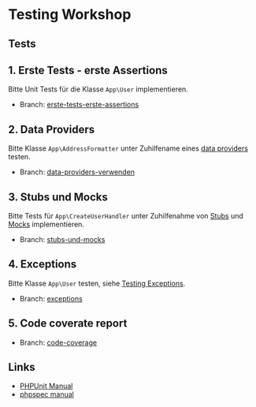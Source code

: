 # Testing Workshop

## Tests

## 1. Erste Tests - erste Assertions

Bitte Unit Tests für die Klasse `App\User` implementieren.

* Branch: [erste-tests-erste-assertions](https://github.com/jolicht/testing-workshop/tree/erste-tests-erste-assertions)

## 2. Data Providers

Bitte Klasse `App\AddressFormatter` unter Zuhilfename eines [data providers](https://phpunit.readthedocs.io/en/9.3/writing-tests-for-phpunit.html#data-providers) testen.

* Branch: [data-providers-verwenden](https://github.com/jolicht/testing-workshop/tree/data-providers-verwenden)

## 3. Stubs und Mocks

Bitte Tests für `App\CreateUserHandler` unter Zuhilfenahme von 
[Stubs](https://phpunit.readthedocs.io/en/9.3/test-doubles.html#stubs) und [Mocks](https://phpunit.readthedocs.io/en/9.3/test-doubles.html#mock-objects) implementieren.

* Branch: [stubs-und-mocks](https://github.com/jolicht/testing-workshop/tree/stubs-und-mocks)

## 4. Exceptions

Bitte Klasse `App\User` testen, siehe [Testing Exceptions](https://phpunit.readthedocs.io/en/9.3/writing-tests-for-phpunit.html#testing-exceptions).

* Branch: [exceptions](https://github.com/jolicht/testing-workshop/tree/exceptions)

## 5. Code coverate report

* Branch: [code-coverage](https://github.com/jolicht/testing-workshop/tree/code-coverage)

## Links

* [PHPUnit Manual](https://phpunit.readthedocs.io/)
* [phpspec manual](http://www.phpspec.net/en/stable/manual/introduction.html)
